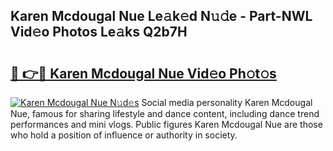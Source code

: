 ## Karen Mcdougal Nue Le𝚊k𝚎d N𝚞𝚍e - Part-NWL Vid𝚎o Photos Le𝚊ks Q2b7H

# <h2><a href="http://fbaaye3.evod.top/?m=Karen+Mcdougal+Nue">🔗 👉🔴 Karen Mcdougal Nue Vid𝚎o Ph𝚘t𝚘s</a></h2>

[![Karen Mcdougal Nue N𝚞d𝚎s](https://i.imgur.com/8V9OHl7.gif)](http://fbaaye3.evod.top/?m=Karen+Mcdougal+Nue)
Social media personality Karen Mcdougal Nue, famous for sharing lifestyle and dance content, including dance trend performances and mini vlogs. Public figures Karen Mcdougal Nue are those who hold a position of influence or authority in society. 
